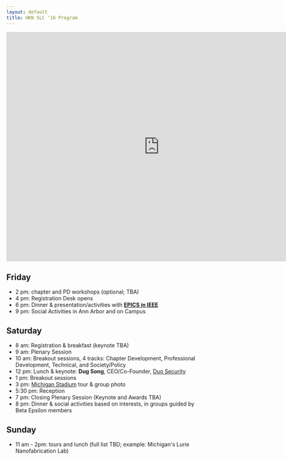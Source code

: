 ```yaml
---
layout: default
title: HKN SLC '16 Program
---
```


<iframe src="https://calendar.google.com/calendar/embed?showTitle=0&amp;showNav=0&amp;showDate=0&amp;showCalendars=0&amp;mode=AGENDA&amp;height=600&amp;wkst=1&amp;bgcolor=%23FFFFFF&amp;src=corporate%40hkn2016.com&amp;color=%238D6F47&amp;src=hkn2016.com_0r4v2nd0p9f3q85q2hfqa8gbck%40group.calendar.google.com&amp;color=%23182C57&amp;src=hkn2016.com_oiuvu98ocvs13kfq8tgend6njs%40group.calendar.google.com&amp;color=%230F4B38&amp;src=hkn2016.com_po2g9b8vuksbremqsqk7ifbuvg%40group.calendar.google.com&amp;color=%238C500B&amp;src=hkn2016.com_ob5n2c4ld2p1rmjq1pdk8c9rtc%40group.calendar.google.com&amp;color=%23B1440E&amp;src=hkn2016.com_ha26116v14k3e7lpk7rnbv5l6c%40group.calendar.google.com&amp;color=%23865A5A&amp;src=hkn2016.com_jp2tghcrjieorru6as39ou15pk%40group.calendar.google.com&amp;color=%23691426&amp;ctz=America%2FNew_York" style="border-width:0" width="800" height="600" frameborder="0" scrolling="no"></iframe>


Friday
-----
 - 2 pm: chapter and PD workshops (optional; TBA)
 - 4 pm: Registration Desk opens
 - 6 pm: Dinner & presentation/activities with <a href="http://www.ieee.org/education_careers/education/preuniversity/epics_high.html" target="_blank">**EPICS in IEEE**</a>
 - 9 pm: Social Activities in Ann Arbor and on Campus

Saturday
--------
 - 8 am: Registration & breakfast (keynote TBA)
 - 9 am: Plenary Session  
 - 10 am: Breakout sessions, 4 tracks: Chapter Development, Professional Development, Technical, and Society/Policy
 - 12 pm: Lunch & keynote: **Dug Song**, CEO/Co-Founder, [Duo Security](https://duo.com/)
 - 1 pm: Breakout sessions
 - 3 pm: [Michigan Stadium](https://en.wikipedia.org/wiki/Michigan_Stadium) tour & group photo
 - 5:30 pm: Reception
 - 7 pm: Closing Plenary Session (Keynote and Awards TBA)
 - 8 pm: Dinner & social activities based on interests, in groups guided by Beta Epsilon members

Sunday
------
 - 11 am - 2pm: tours and lunch (full list TBD; example: Michigan's Lurie Nanofabrication Lab)

